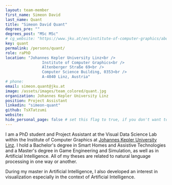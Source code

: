```yaml
---
layout: team-member
first_name: Simeon David
last_name: Quant
title: "Simeon David Quant"
degrees_pre: ""
degrees_post: "MSc MSc"
# cg_website: "https://www.jku.at/en/institute-of-computer-graphics/about-us/team/di-patrick-adelberger/" #remove to show person directly on data-vis page
key: quant
permalink: /persons/quant/
role: raPhD
location: "Johannes Kepler University Linz<br />
                Institute of Computer Graphics<br />
                Altenberger Straße 69<br />
                Computer Science Building, 0353<br />
                A-4040 Linz, Austria"
# phone:
email: simeon.quant@jku.at
image: /assets/images/team_colored/quant.jpg
organization: Johannes Kepler University Linz
position: Project Assistant
linkedin: "simeon-quant"
github: TsXTatzumi
website:
hide_personal_page: false # set this flag to true, if you don't want to link a personal page
---
```


I am a PhD student and Project Assistant at the Visual Data Science Lab within the Institute of Computer Graphics at <a href="https://www.jku.at/en/">Johannes Kepler University Linz</a>. I hold a Bachelor's degree in Smart Homes and Assistive Technologies and a Master's degree in Game Engineering and Simulation, as well as in Artificial Intelligence. All of my theses are related
to natural language processing in one way or another.

During my master in Artificial Intelligence, I also developed an interest in visualization especially in the context of Artificial Intelligence.
